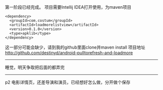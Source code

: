 第一阶段已经完成。
项目需要Intellij IDEA打开使用，为maven项目
```
<dependency>
  <groupId>com.costum</groupId>
  <artifactId>loadmorelistview</artifactId>
  <version>0.1.0</version>
  <type>apklib</type>
</dependency>
```
这一部分可能会缺少，请到我的github里面clone并maven install
项目地址
http://github.com/destinyd/android-pulltorefresh-and-loadmore
***
睡觉，明天争取把后面的都弄完
***
p2 电影详情页，还差导演和演员，已经想好怎么做，分开做个保存
